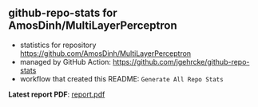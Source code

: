 ## github-repo-stats for AmosDinh/MultiLayerPerceptron

- statistics for repository https://github.com/AmosDinh/MultiLayerPerceptron
- managed by GitHub Action: https://github.com/jgehrcke/github-repo-stats
- workflow that created this README: `Generate All Repo Stats`

**Latest report PDF**: [report.pdf](https://github.com/AmosDinh/repo-stats/raw/github-repo-stats/AmosDinh/MultiLayerPerceptron/latest-report/report.pdf)

